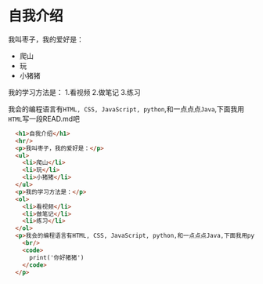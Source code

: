 # 自我介绍
我叫枣子，我的爱好是：
* 爬山
* 玩
* 小猪猪
  
我的学习方法是：
1.看视频
2.做笔记
3.练习 

我会的编程语言有`HTML, CSS, JavaScript, python`,和一点点点`Java`,下面我用`HTML`写一段READ.md吧
```HTML
  <h1>自我介绍</h1>
  <hr/>
  <p>我叫枣子，我的爱好是：</p>
  <ul>
    <li>爬山</li>
    <li>玩</li>
    <li>小猪猪</li>
  </ul>
  <p>我的学习方法是：</p>
  <ol>
    <li>看视频</li>
    <li>做笔记</li>
    <li>练习</li>
  </ol>
  <p>我会的编程语言有HTML, CSS, JavaScript, python,和一点点点Java,下面我用python写一段吧
    <br/>
    <code>
      print('你好猪猪')
    </code>
  </p>
```
